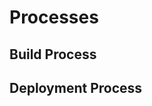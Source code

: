 # Processes

## Build Process

<object
    type="image/svg+xml"
    data="processes/build_process.svg"
    style="transform-origin: top left; scale: 1.4;"></object>


## Deployment Process

<object
    type="image/svg+xml"
    data="processes/deployment_process.svg"
    style="transform-origin: top left; scale: 1.4;"></object>

<!--
1. In every workplace I've been, these two kinds of processes exist.
2. The first is to compile an application, and upload the binary somewhere.
3. The second is to deploy that application to some servers.
4. Who here has ever started a process, and immediatelly regretted it? like "aah, forgot to change that one thing!"
-->
